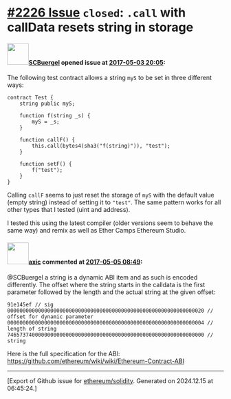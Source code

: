 # [\#2226 Issue](https://github.com/ethereum/solidity/issues/2226) `closed`: `.call` with callData resets string in storage

#### <img src="https://avatars.githubusercontent.com/u/11379673?u=9d5a4c452d186158002e4c3b34ef2857f49083e2&v=4" width="50">[SCBuergel](https://github.com/SCBuergel) opened issue at [2017-05-03 20:05](https://github.com/ethereum/solidity/issues/2226):

The following test contract allows a string `myS` to be set in three different ways:
```
contract Test {
    string public myS;

    function f(string _s) {
        myS = _s;
    }
    
    function callF() {
        this.call(bytes4(sha3("f(string)")), "test");
    }
    
    function setF() {
        f("test");
    }
}
```
Calling `callF` seems to just reset the storage of `myS` with the default value (empty string) instead of setting it to `"test"`. The same pattern works for all other types that I tested (uint and address).

I tested this using the latest compiler (older versions seem to behave the same way) and remix as well as Ether Camps Ethereum Studio.

#### <img src="https://avatars.githubusercontent.com/u/20340?v=4" width="50">[axic](https://github.com/axic) commented at [2017-05-05 08:49](https://github.com/ethereum/solidity/issues/2226#issuecomment-299413903):

@SCBuergel a string is a dynamic ABI item and as such is encoded differently. The offset where the string starts in the calldata is the first parameter followed by the length and the actual string at the given offset:

```
91e145ef // sig
0000000000000000000000000000000000000000000000000000000000000020 // offset for dynamic parameter
0000000000000000000000000000000000000000000000000000000000000004 // length of string
7465737400000000000000000000000000000000000000000000000000000000 // string
```

Here is the full specification for the ABI: https://github.com/ethereum/wiki/wiki/Ethereum-Contract-ABI


-------------------------------------------------------------------------------



[Export of Github issue for [ethereum/solidity](https://github.com/ethereum/solidity). Generated on 2024.12.15 at 06:45:24.]
